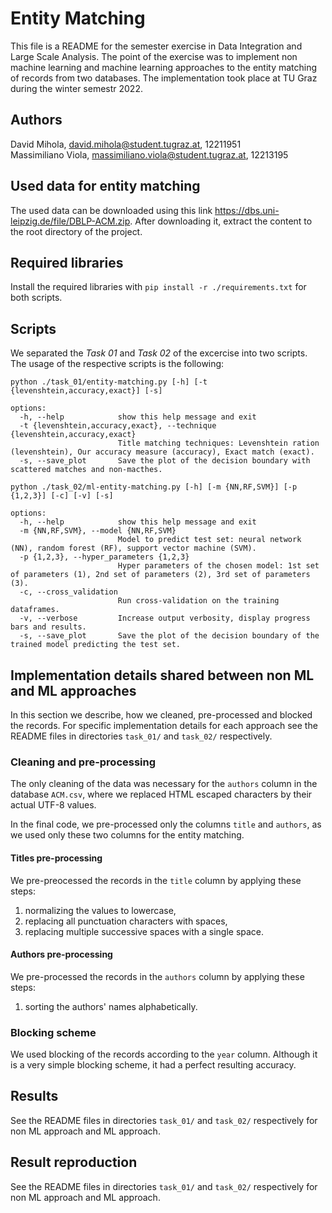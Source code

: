 # Entity Matching
This file is a README for the semester exercise in Data Integration and Large Scale Analysis. The point of the exercise was to implement non machine learning and machine learning approaches to the entity matching of records from two databases. The implementation took place at TU Graz during the winter semestr 2022. 

## Authors
David Mihola, david.mihola@student.tugraz.at, 12211951  
Massimiliano Viola, massimiliano.viola@student.tugraz.at, 12213195

## Used data for entity matching
The used data can be downloaded using this link https://dbs.uni-leipzig.de/file/DBLP-ACM.zip. After downloading it, extract the content to the root directory of the project.

## Required libraries
Install the required libraries with `pip install -r ./requirements.txt` for both scripts.

## Scripts
We separated the *Task 01* and *Task 02* of the excercise into two scripts. The usage of the respective scripts is the following:
```
python ./task_01/entity-matching.py [-h] [-t {levenshtein,accuracy,exact}] [-s]

options:
  -h, --help            show this help message and exit
  -t {levenshtein,accuracy,exact}, --technique {levenshtein,accuracy,exact}
                        Title matching techniques: Levenshtein ration (levenshtein), Our accuracy measure (accuracy), Exact match (exact).
  -s, --save_plot       Save the plot of the decision boundary with scattered matches and non-macthes.

```
```
python ./task_02/ml-entity-matching.py [-h] [-m {NN,RF,SVM}] [-p {1,2,3}] [-c] [-v] [-s]

options:
  -h, --help            show this help message and exit
  -m {NN,RF,SVM}, --model {NN,RF,SVM}
                        Model to predict test set: neural network (NN), random forest (RF), support vector machine (SVM).
  -p {1,2,3}, --hyper_parameters {1,2,3}
                        Hyper parameters of the chosen model: 1st set of parameters (1), 2nd set of parameters (2), 3rd set of parameters (3).
  -c, --cross_validation
                        Run cross-validation on the training dataframes.
  -v, --verbose         Increase output verbosity, display progress bars and results.
  -s, --save_plot       Save the plot of the decision boundary of the trained model predicting the test set.
```

## Implementation details shared between non ML and ML approaches
In this section we describe, how we cleaned, pre-processed and blocked the records. For specific implementation details for each approach see the README files in directories `task_01/` and `task_02/` respectively.

### Cleaning and pre-processing
The only cleaning of the data was necessary for the `authors` column in the database `ACM.csv`, where we replaced HTML escaped characters by their actual UTF-8 values.

In the final code, we pre-processed only the columns `title` and `authors`, as we used only these two columns for the entity matching. 

#### Titles pre-processing
We pre-preocessed the records in the `title` column by applying these steps:
1. normalizing the values to lowercase,
2. replacing all punctuation characters with spaces,
3. replacing multiple successive spaces with a single space.

#### Authors pre-processing
We pre-processed the records in the `authors` column by applying these steps:
1. sorting the authors' names alphabetically.
 
### Blocking scheme
We used blocking of the records according to the `year` column. Although it is a very simple blocking scheme, it had a perfect resulting accuracy.

## Results
See the README files in directories `task_01/` and `task_02/` respectively for non ML approach and ML approach.

## Result reproduction
See the README files in directories `task_01/` and `task_02/` respectively for non ML approach and ML approach.
